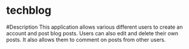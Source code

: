 # techblog

#Description
This application allows various different users to create an account and post blog posts. Users can also edit and delete their own posts. It also allows them to comment on posts from other users.
